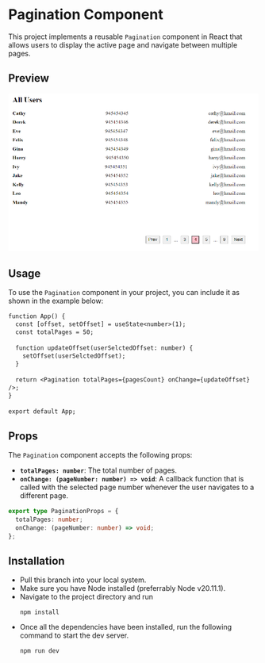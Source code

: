 # Pagination Component

This project implements a reusable `Pagination` component in React that allows users to display the active page and navigate between multiple pages.

## Preview

![Preview](./preview/pagination-preview.png)

## Usage

To use the `Pagination` component in your project, you can include it as shown in the example below:

```tsx
function App() {
  const [offset, setOffset] = useState<number>(1);
  const totalPages = 50;

  function updateOffset(userSelctedOffset: number) {
    setOffset(userSelctedOffset);
  }

  return <Pagination totalPages={pagesCount} onChange={updateOffset} />;
}

export default App;
```

## Props

The `Pagination` component accepts the following props:

- **`totalPages: number`**: The total number of pages.
- **`onChange: (pageNumber: number) => void`**: A callback function that is called with the selected page number whenever the user navigates to a different page.

```typescript
export type PaginationProps = {
  totalPages: number;
  onChange: (pageNumber: number) => void;
};
```

## Installation

- Pull this branch into your local system.
- Make sure you have Node installed (preferrably Node v20.11.1).
- Navigate to the project directory and run
  ```
  npm install
  ```
- Once all the dependencies have been installed, run the following command to start the dev server.
  ```
  npm run dev
  ```
